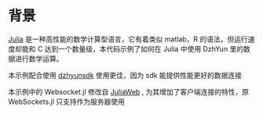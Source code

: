 # 背景

[Julia](http://julialang.org/) 是一种高性能的数学计算型语言，它有着类似 matlab，R 的语法，但运行速度却能和 C 达到一个数量级，本代码示例了如何在 Julia 中使用 DzhYun 里的数据进行数学运算。

本示例配合使用 [dzhyunsdk](https://github.com/elsejj/dzhyunsdk/) 使用更佳，因为 sdk 能提供性能更好的数据连接

本示例中的 Websocket.jl 修改自 [JuliaWeb](https://github.com/JuliaWeb/WebSockets.jl) , 为其增加了客户端连接的特性，原 WebSockets.jl 只支持作为服务器使用
